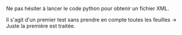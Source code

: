 Ne pas hésiter à lancer le code python pour obtenir un fichier XML.

Il s'agit d'un premier test sans prendre en compte toutes les feuilles -> Juste la première est traitée.
